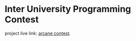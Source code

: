 # Inter University Programming Contest

 project live link: [arcane contest](https://arcane-contest.netlify.app/).
